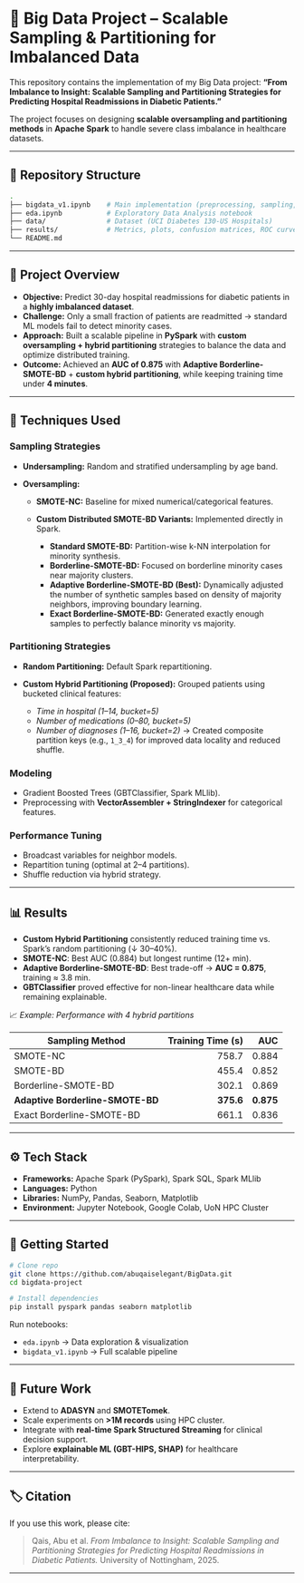 # 🚀 Big Data Project – Scalable Sampling & Partitioning for Imbalanced Data

This repository contains the implementation of my Big Data project:
**“From Imbalance to Insight: Scalable Sampling and Partitioning Strategies for Predicting Hospital Readmissions in Diabetic Patients.”**

The project focuses on designing **scalable oversampling and partitioning methods** in **Apache Spark** to handle severe class imbalance in healthcare datasets.

---

## 📂 Repository Structure

```bash
.
├── bigdata_v1.ipynb    # Main implementation (preprocessing, sampling, partitioning, modeling, evaluation)
├── eda.ipynb           # Exploratory Data Analysis notebook
├── data/               # Dataset (UCI Diabetes 130-US Hospitals)
├── results/            # Metrics, plots, confusion matrices, ROC curves
└── README.md
```

---

## 🧠 Project Overview

* **Objective:** Predict 30-day hospital readmissions for diabetic patients in a **highly imbalanced dataset**.
* **Challenge:** Only a small fraction of patients are readmitted → standard ML models fail to detect minority cases.
* **Approach:** Built a scalable pipeline in **PySpark** with **custom oversampling + hybrid partitioning** strategies to balance the data and optimize distributed training.
* **Outcome:** Achieved an **AUC of 0.875** with **Adaptive Borderline-SMOTE-BD** + **custom hybrid partitioning**, while keeping training time under **4 minutes**.

---

## 🔧 Techniques Used

### **Sampling Strategies**

* **Undersampling:** Random and stratified undersampling by age band.
* **Oversampling:**

  * **SMOTE-NC:** Baseline for mixed numerical/categorical features.
  * **Custom Distributed SMOTE-BD Variants:** Implemented directly in Spark.

    * **Standard SMOTE-BD:** Partition-wise k-NN interpolation for minority synthesis.
    * **Borderline-SMOTE-BD:** Focused on borderline minority cases near majority clusters.
    * **Adaptive Borderline-SMOTE-BD (Best):** Dynamically adjusted the number of synthetic samples based on density of majority neighbors, improving boundary learning.
    * **Exact Borderline-SMOTE-BD:** Generated exactly enough samples to perfectly balance minority vs majority.

### **Partitioning Strategies**

* **Random Partitioning:** Default Spark repartitioning.
* **Custom Hybrid Partitioning (Proposed):** Grouped patients using bucketed clinical features:

  * *Time in hospital (1–14, bucket=5)*
  * *Number of medications (0–80, bucket=5)*
  * *Number of diagnoses (1–16, bucket=2)*
    → Created composite partition keys (e.g., `1_3_4`) for improved data locality and reduced shuffle.

### **Modeling**

* Gradient Boosted Trees (GBTClassifier, Spark MLlib).
* Preprocessing with **VectorAssembler + StringIndexer** for categorical features.

### **Performance Tuning**

* Broadcast variables for neighbor models.
* Repartition tuning (optimal at 2–4 partitions).
* Shuffle reduction via hybrid strategy.

---

## 📊 Results

* **Custom Hybrid Partitioning** consistently reduced training time vs. Spark’s random partitioning (↓ 30–40%).
* **SMOTE-NC**: Best AUC (0.884) but longest runtime (12+ min).
* **Adaptive Borderline-SMOTE-BD**: Best trade-off → **AUC = 0.875**, training ≈ 3.8 min.
* **GBTClassifier** proved effective for non-linear healthcare data while remaining explainable.

📈 *Example: Performance with 4 hybrid partitions*

| Sampling Method                  | Training Time (s) |       AUC |
| -------------------------------- | ----------------: | --------: |
| SMOTE-NC                         |             758.7 |     0.884 |
| SMOTE-BD                         |             455.4 |     0.852 |
| Borderline-SMOTE-BD              |             302.1 |     0.869 |
| **Adaptive Borderline-SMOTE-BD** |         **375.6** | **0.875** |
| Exact Borderline-SMOTE-BD        |             661.1 |     0.836 |

---

## ⚙️ Tech Stack

* **Frameworks:** Apache Spark (PySpark), Spark SQL, Spark MLlib
* **Languages:** Python
* **Libraries:** NumPy, Pandas, Seaborn, Matplotlib
* **Environment:** Jupyter Notebook, Google Colab, UoN HPC Cluster

---

## 🚀 Getting Started

```bash
# Clone repo
git clone https://github.com/abuqaiselegant/BigData.git
cd bigdata-project

# Install dependencies
pip install pyspark pandas seaborn matplotlib
```

Run notebooks:

* `eda.ipynb` → Data exploration & visualization
* `bigdata_v1.ipynb` → Full scalable pipeline

---

## 📌 Future Work

* Extend to **ADASYN** and **SMOTETomek**.
* Scale experiments on **>1M records** using HPC cluster.
* Integrate with **real-time Spark Structured Streaming** for clinical decision support.
* Explore **explainable ML (GBT-HIPS, SHAP)** for healthcare interpretability.

---

## 🏷️ Citation

If you use this work, please cite:

> Qais, Abu et al. *From Imbalance to Insight: Scalable Sampling and Partitioning Strategies for Predicting Hospital Readmissions in Diabetic Patients.* University of Nottingham, 2025.

---
